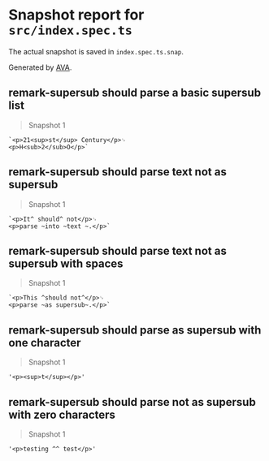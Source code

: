 # Snapshot report for `src/index.spec.ts`

The actual snapshot is saved in `index.spec.ts.snap`.

Generated by [AVA](https://avajs.dev).

## remark-supersub should parse a basic supersub list

> Snapshot 1

    `<p>21<sup>st</sup> Century</p>␊
    <p>H<sub>2</sub>O</p>`

## remark-supersub should parse text not as supersub

> Snapshot 1

    `<p>It^ should^ not</p>␊
    <p>parse ~into ~text ~.</p>`

## remark-supersub should parse text not as supersub with spaces

> Snapshot 1

    `<p>This ^should not^</p>␊
    <p>parse ~as supersub~.</p>`

## remark-supersub should parse as supersub with one character

> Snapshot 1

    '<p><sup>t</sup></p>'

## remark-supersub should parse not as supersub with zero characters

> Snapshot 1

    '<p>testing ^^ test</p>'
